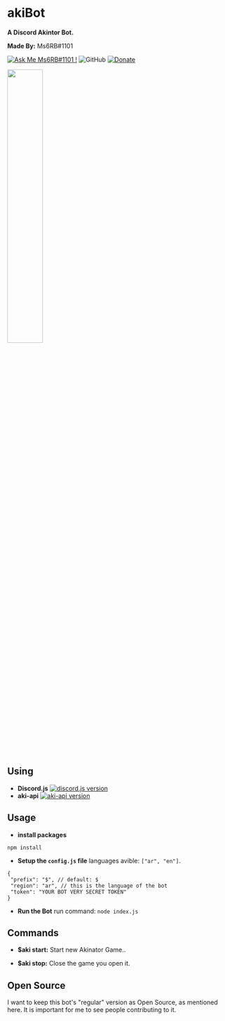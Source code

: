 

# akiBot 
**A Discord Akintor Bot.**

**Made By:** Ms6RB#1101



[![Ask Me Ms6RB#1101 !](https://img.shields.io/badge/Ask%20me-anything-1abc9c.svg)](https://discord.gg/EWku7Sx) ![GitHub](https://img.shields.io/github/license/ms6rb/akibot) [![Donate](https://img.shields.io/badge/Donate-PayPal-blue.svg)](https://www.paypal.me/qwdqwdqwd2201)

<img width="40%" height="40%" src="https://i.imgur.com/cUTkYAO.png">


## Using
 * **Discord.js** 
  [![discord.js version](https://badge.fury.io/js/discord.js.svg)](https://www.npmjs.com/package/discord.js)
 * **aki-api** 
  [![aki-api version](https://badge.fury.io/js/aki-api.svg)](https://www.npmjs.com/package/aki-api)


## Usage
 * **install packages**
  ```
  npm install
  ```
  

 * **Setup the ``config.js`` file**
  languages avible: `["ar", "en"]`.
  ```
  {
   "prefix": "$", // default: $
   "region": "ar", // this is the language of the bot
   "token": "YOUR BOT VERY SECRET TOKEN"
  }
  ```
  
  
 * **Run the Bot**
  run command: ``node index.js``
  
  
## Commands
  * **$aki start:** Start new Akinator Game..
  
  * **$aki stop:** Close the game you open it.


## Open Source
I want to keep this bot's "regular" version as Open Source, as mentioned here. It is important for me to see people contributing to it.
  
